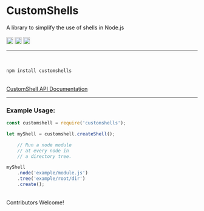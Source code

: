 # CustomShells
 A library to simplify the use of shells in Node.js
<br>
<br>
<a href="https://badge.fury.io/js/customshells"><img src="https://badge.fury.io/js/customshells.svg" alt="npm version" height="18"></a>
<a href="https://github.com/Awpatterson217/customshells/blob/master/LICENSE.MIT"><img src="https://img.shields.io/npm/l/express.svg" alt="npm version" height="18"></a>
<a href="https://github.com/Awpatterson217/customshells/blob/master/LICENSE.APACHE2"><img src="https://img.shields.io/hexpm/l/plug.svg" alt="npm version" height="18"></a>
<br>
<hr>
<br>

```js
npm install customshells
```

<br>
<a href="https://github.com/Awpatterson217/customshells/blob/master/lib/customshell/README.md">
CustomShell API Documentation
</a>
<br>
<hr>

### Example Usage:

```js
const customshell = require('customshells');

let myShell = customshell.createShell();

    // Run a node module
    // at every node in 
    // a directory tree.

myShell
    .node('example/module.js')
    .tree('example/root/dir')
    .create();   

```

<br>
Contributors Welcome!

